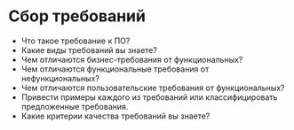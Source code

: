 # Сбор требований

* Что такое требование к ПО?
* Какие виды требований вы знаете?
* Чем отличаются бизнес-требования от функциональных?
* Чем отличаются функциональные требования от нефункциональных?
* Чем отличаются пользовательские требования от функциональных?
* Привести примеры каждого из требований или классифицировать предложенные требования.
* Какие критерии качества требований вы знаете?
